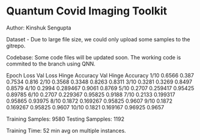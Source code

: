 # Quantum Covid Imaging Toolkit


Author: Kinshuk Sengupta

Dataset - Due to large file size, we could only upload some samples to the gitrepo.

Codebase: Some code files will be updated soon. The working code is commited to the branch using QNN.

Epoch	Loss	Val Loss	Hinge Accuracy	Val Hinge Accuracy
 1/10	0.6566	0.387	0.7534	0.816
 2/10	0.3568	0.3348	0.8263	0.8311
 3/10	0.3281	0.3269	0.8497	0.8579
 4/10	0.2994	0.289467	0.9061	0.8769
 5/10	0.2707	0.259417	0.95425	0.89785
 6/10	0.2707	0.229367	0.95825	0.9188
 7/10	0.2133	0.199317	0.95865	0.93975
 8/10	0.1872	0.169267	0.95825	0.9607
 9/10	0.1872	0.169267	0.95825	0.9607
 10/10	0.1821	0.169167	0.96925	0.9657


Training Samples: 9580
Testing Sampples: 1192

Training Time: 52 min avg on multiple instances. 
